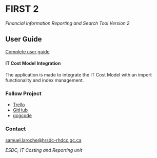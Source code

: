 # FIRST 2
 *Financial Information Reporting and Search Tool Version 2*

## User Guide

[Complete user guide](doc/GUIDE.md)

#### IT Cost Model Integration

The application is made to integrate the IT Cost Model with an import functionality and index management.

### Follow Project

* [Trello](https://trello.com/b/eHTpWd8K/first-2)
* [GitHub](https://github.com/0cnLaroche/FIRST)
* [gcgcode](https://gccode.ssc-spc.gc.ca/0cnLaroche/FIRST)


### Contact

samuel.laroche@hrsdc-rhdcc.gc.ca

*ESDC, IT Costing and Reporting unit*
